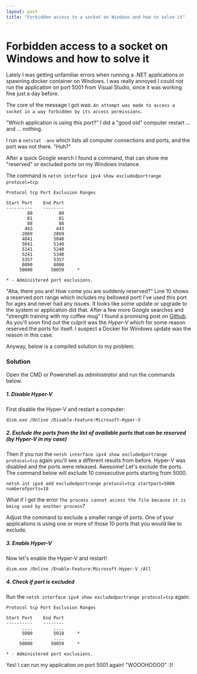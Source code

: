 ```yaml
---
layout: post
title: "Forbidden access to a socket on Windows and how to solve it"
---
```


# Forbidden access to a socket on Windows and how to solve it

Lately I was getting unfamiliar errors when running a .NET applications or spawning docker container on Windows. I was really annoyed I could not run the application on port 5001 from Visual Studio, since it was working fine just a day before.

The core of the message I got was: `An attempt was made to access a socket in a way forbidden by its access permissions`.

"Which application is using this port?" I did a "good old" computer restart ... and ... nothing.

I run a `netstat -ano` which lists all computer connections and ports, and the port was not there. "Huh?"

After a quick Google search I found a command, that can show me "reserved" or excluded ports on my Windows instance.

The command is `netsh interface ipv4 show excludedportrange protocol=tcp`:

```
Protocol tcp Port Exclusion Ranges

Start Port    End Port
----------    --------
        80          80
        81          81
        88          88
       443         443
      2869        2869
      4041        5040     
      5041        5140
      5141        5240
      5241        5340
      5357        5357
      8000        8000
     50000       50059     *

* - Administered port exclusions.
```

"Aha, there you are! How come you are suddenly reserved?" Line 10 shows a reserved port range which includes my bellowed port! I've used this port for ages and never had any issues. It looks like some update or upgrade to the system or application did that. After a few more Google searches and "strength training with my coffee mug" I found a promising post on [Github](https://github.com/docker/for-win/issues/3171). As you'll soon find out the culprit was the *Hyper-V* which for some reason reserved the ports for itself. I suspect a Docker for Windows update was the reason in this case.

Anyway, below is a compiled solution to my problem.

### Solution

Open the CMD or Powershell as *administrator* and run the commands below.

##### 1. Disable Hyper-V

First disable the Hyper-V and restart a computer:

`dism.exe /Online /Disable-Feature:Microsoft-Hyper-V`

##### 2. Exclude the ports from the list of available ports that can be reserved (by Hyper-V in my case)

Then if you run the `netsh interface ipv4 show excludedportrange protocol=tcp` again you'll see a different results from before. Hyper-V was disabled and the ports were released. Awesome! Let's exclude the ports. The command below will exclude 10 consecutive ports starting from 5000.

`netsh int ipv4 add excludedportrange protocol=tcp startport=5000 numberofports=10`

What if I get the error `The process cannot access the file because it is being used by another process`?

Adjust the command to exclude a smaller range of ports. One of your applications is using one or more of those 10 ports that you would like to exclude.

##### 3. Enable Hyper-V

Now let's enable the Hyper-V and restart!

`dism.exe /Online /Enable-Feature:Microsoft-Hyper-V /All`

##### 4. Check if port is excluded

Run the `netsh interface ipv4 show excludedportrange protocol=tcp` again:

```
Protocol tcp Port Exclusion Ranges

Start Port    End Port
----------    --------
	  ....   	  ....    
      5000        5010	   *
	  ....   	  ....  
     50000       50059     *

* - Administered port exclusions.
```

Yes! I can run my application on port 5001 again! "WOOOHOOOO" :)!